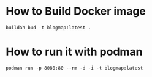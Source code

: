 # How to Build Docker image

```
buildah bud -t blogmap:latest .
```

# How to run it with podman

```
podman run -p 8080:80 --rm -d -i -t blogmap:latest
```
